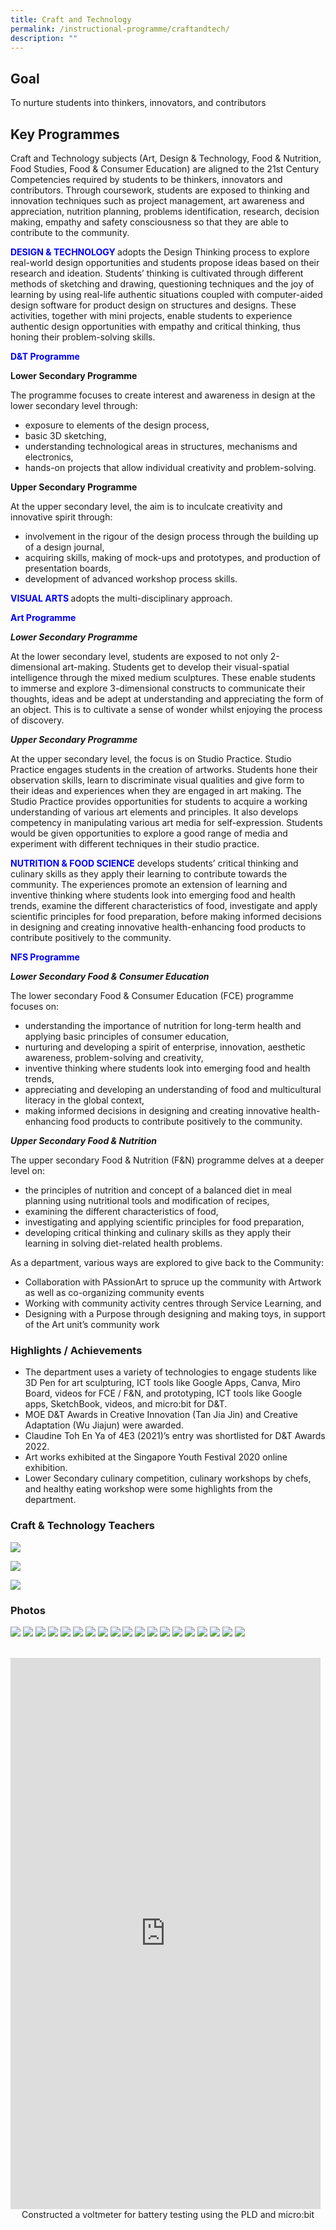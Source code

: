 ```yaml
---
title: Craft and Technology
permalink: /instructional-programme/craftandtech/
description: ""
---
```

## Goal

To nurture students into thinkers, innovators, and contributors

## Key Programmes

Craft and Technology subjects (Art, Design & Technology, Food & Nutrition, Food Studies, Food & Consumer Education) are aligned to the 21st Century Competencies required by students to be thinkers, innovators and contributors. Through coursework, students are exposed to thinking and innovation techniques such as project management, art awareness and appreciation, nutrition planning, problems identification, research, decision making, empathy and safety consciousness so that they are able to contribute to the community.

<b style="color:blue">DESIGN & TECHNOLOGY </b>adopts the Design Thinking process to explore real-world design opportunities and students propose ideas based on their research and ideation.  Students’ thinking is cultivated through different methods of sketching and drawing, questioning techniques and the joy of learning by using real-life authentic situations coupled with computer-aided design software for product design on structures and designs.  These activities, together with mini projects, enable students to experience authentic design opportunities with empathy and critical thinking, thus honing their problem-solving skills.

<b style="color:blue">D&T Programme </b>

**Lower Secondary Programme**

The programme focuses to create interest and awareness in design at the lower secondary level through:

* exposure to elements of the design process,
* basic 3D sketching,
* understanding technological areas in structures, mechanisms and electronics,
* hands-on projects that allow individual creativity and problem-solving.

**Upper Secondary Programme**

At the upper secondary level, the aim is to inculcate creativity and innovative spirit through:

* involvement in the rigour of the design process through the building up of a design journal,
* acquiring skills, making of mock-ups and prototypes, and production of presentation boards,
* development of advanced workshop process skills.


<b style="color:blue;">VISUAL ARTS </b>   adopts the multi-disciplinary approach.

<div style="color:blue;"><b>Art Programme</b></div>

***Lower Secondary Programme***

At the lower secondary level, students are exposed to not only 2-dimensional art-making. Students get to develop their visual-spatial intelligence through the mixed medium sculptures.  These enable students to immerse and explore 3-dimensional constructs to communicate their thoughts, ideas and be adept at understanding and appreciating the form of an object.  This is to cultivate a sense of wonder whilst enjoying the process of discovery.

***Upper Secondary Programme***

At the upper secondary level, the focus is on Studio Practice. Studio Practice engages students in the creation of artworks. Students hone their observation skills, learn to discriminate visual qualities and give form to their ideas and experiences when they are engaged in art making. The Studio Practice provides opportunities for students to acquire a working understanding of various art elements and principles. It also develops competency in manipulating various art media for self-expression. Students would be given opportunities to explore a good range of media and experiment with different techniques in their studio practice.

<b style="color:blue">NUTRITION & FOOD SCIENCE</b> develops students’ critical thinking and culinary skills as they apply their learning to contribute towards the community.  The experiences promote an extension of learning and inventive thinking where students look into emerging food and health trends, examine the different characteristics of food, investigate and apply scientific principles for food preparation, before making informed decisions in designing and creating innovative health-enhancing food products to contribute positively to the community.

<b style="color:blue">NFS Programme </b>

***Lower Secondary Food & Consumer Education***

The lower secondary Food & Consumer Education (FCE) programme focuses on:
* understanding the importance of nutrition for long-term health and applying basic principles of consumer education,
* nurturing and developing a spirit of enterprise, innovation, aesthetic awareness, problem-solving and creativity,
* inventive thinking where students look into emerging food and health trends,
* appreciating and developing an understanding of food and multicultural literacy in the global context,
* making informed decisions in designing and creating innovative health-enhancing food products to contribute positively to the community.

***Upper Secondary Food & Nutrition***

The upper secondary Food & Nutrition (F&N) programme delves at a deeper level on:

* the principles of nutrition and concept of a balanced diet in meal planning using nutritional tools and modification of recipes,
* examining the different characteristics of food,
* investigating and applying scientific principles for food preparation,
* developing critical thinking and culinary skills as they apply their learning in solving diet-related health problems.


As a department, various ways are explored to give back to the Community:

* Collaboration with PAssionArt to spruce up the community with Artwork as well as co-organizing community events
* Working with community activity centres through Service Learning, and
* Designing with a Purpose through designing and making toys, in support of the Art unit’s community work

### Highlights / Achievements

* The department uses a variety of technologies to engage students like 3D Pen for art sculpturing, ICT tools like Google Apps, Canva, Miro Board, videos for FCE / F&N, and prototyping, ICT tools like Google apps, SketchBook, videos, and micro:bit for D&T.
* MOE D&T Awards in Creative Innovation (Tan Jia Jin) and Creative Adaptation (Wu Jiajun) were awarded.
* Claudine Toh En Ya of 4E3 (2021)’s entry was shortlisted for D&T Awards 2022.
* Art works exhibited at the Singapore Youth Festival 2020 online exhibition.
* Lower Secondary culinary competition, culinary workshops by chefs, and healthy eating workshop were some highlights from the department.

### Craft & Technology Teachers

![](/images/IP/CraftandTech/DnT1.png)

![](/images/IP/CraftandTech/DnT2.png)

![](/images/IP/CraftandTech/DnT3.png)

### Photos

![](/images/IP/CraftandTech/pic%201.png)
![](/images/IP/CraftandTech/pic%202.png)
![](/images/IP/CraftandTech/pic%203.png)
![](/images/IP/CraftandTech/pic%204.png)
![](/images/IP/CraftandTech/pic%205.png)
![](/images/IP/CraftandTech/pic%206.png)
![](/images/IP/CraftandTech/pic%207.png)
![](/images/IP/CraftandTech/pic%208.png)
![](/images/IP/CraftandTech/pic%209.png)
![](/images/IP/CraftandTech/pic%2010.png)
![](/images/IP/CraftandTech/pic%2011.png)
![](/images/IP/CraftandTech/pic%2012.png)
![](/images/IP/CraftandTech/pic%2013.png)
![](/images/IP/CraftandTech/pic%2014.png)
![](/images/IP/CraftandTech/pic%2015.png)
![](/images/IP/CraftandTech/pic%2016.png)
![](/images/IP/CraftandTech/pic%2017.png)
![](/images/IP/CraftandTech/pic%2018.png)
![](/images/IP/CraftandTech/pic%2019.png)

<br>
<iframe width="496" height="882" src="https://www.youtube.com/embed/Pmfmn2kObkc" title="Craft and Technology 2022" frameborder="0" allow="accelerometer; autoplay; clipboard-write; encrypted-media; gyroscope; picture-in-picture; web-share" allowfullscreen></iframe>
<div style="text-align:center;">Constructed a voltmeter for battery testing using the PLD and micro:bit </div>